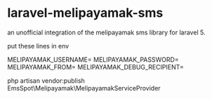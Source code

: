 # laravel-melipayamak-sms
an unofficial integration of the melipayamak sms library for laravel 5.

put these lines in env

MELIPAYAMAK_USERNAME=
MELIPAYAMAK_PASSWORD=
MELIPAYAMAK_FROM=
MELIPAYAMAK_DEBUG_RECIPIENT=

php artisan vendor:publish EmsSpot\Melipayamak\MelipayamakServiceProvider